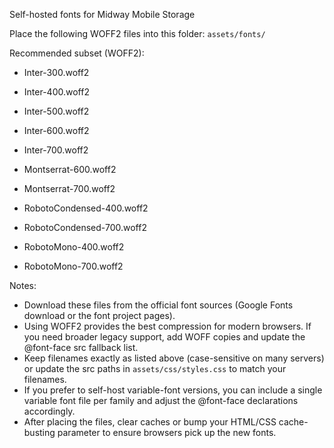 Self-hosted fonts for Midway Mobile Storage

Place the following WOFF2 files into this folder: `assets/fonts/`

Recommended subset (WOFF2):
- Inter-300.woff2
- Inter-400.woff2
- Inter-500.woff2
- Inter-600.woff2
- Inter-700.woff2

- Montserrat-600.woff2
- Montserrat-700.woff2

- RobotoCondensed-400.woff2
- RobotoCondensed-700.woff2

- RobotoMono-400.woff2
- RobotoMono-700.woff2

Notes:
- Download these files from the official font sources (Google Fonts download or the font project pages).
- Using WOFF2 provides the best compression for modern browsers. If you need broader legacy support, add WOFF copies and update the @font-face src fallback list.
- Keep filenames exactly as listed above (case-sensitive on many servers) or update the src paths in `assets/css/styles.css` to match your filenames.
- If you prefer to self-host variable-font versions, you can include a single variable font file per family and adjust the @font-face declarations accordingly.
- After placing the files, clear caches or bump your HTML/CSS cache-busting parameter to ensure browsers pick up the new fonts.

